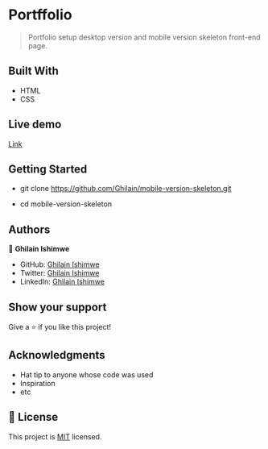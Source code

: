 # Portffolio 

>Portfolio setup desktop version and mobile version skeleton front-end page.


## Built With

- HTML
- CSS

## Live demo

[Link](https://ghilain.github.io/mobile-version-skeleton/)

## Getting Started

- git clone https://github.com/Ghilain/mobile-version-skeleton.git

- cd mobile-version-skeleton

## Authors

👤 **Ghilain Ishimwe**

- GitHub: [Ghilain Ishimwe](https://github.com/Ghilain)
- Twitter: [Ghilain Ishimwe](https://twitter.com/GhilainIshimwe)
- LinkedIn: [Ghilain Ishimwe](https://linkedin.com/in/ghilain-ishimwe)



## Show your support

Give a ⭐️ if you like this project!

## Acknowledgments

- Hat tip to anyone whose code was used
- Inspiration
- etc

## 📝 License

This project is [MIT](./MIT.md) licensed.
